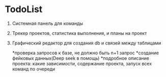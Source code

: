 # TodoList
  1) Системная панель для команды
  2) Трекер проектов, статистика выполнения, и планы на проект
  3) Графический редактор для создания db и связей между таблицами

     *проверка запросов к базе, не должно быть n+1 запрос
     *создание фейковых данных(Deep seek в помощь)
     *подробное описание проекта: какие зависимости, содержание проекта, запуск всех команд по очереди
